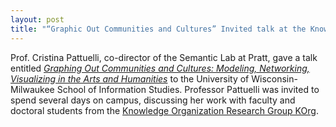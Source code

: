 ```yaml
---
layout: post
title: "“Graphic Out Communities and Cultures” Invited talk at the Knowledge Organization Research Group of University Wisconsin-Milwaukee School of Information Studies"
---
```


Prof. Cristina Pattuelli, co-director of the Semantic Lab at Pratt, gave a talk entitled [*Graphing Out Communities and Cultures: Modeling, Networking, Visualizing in the Arts and Humanities*](http://uwm.edu/informationstudies/event/korg-presentation-by-cristina-pattuelli/) to the University of Wisconsin-Milwaukee School of Information Studies. Professor Pattuelli was invited to spend several days on campus, discussing her work with faculty and doctoral students from the [Knowledge Organization Research Group KOrg](https://uwm.edu/informationstudies/tag/korg/).
